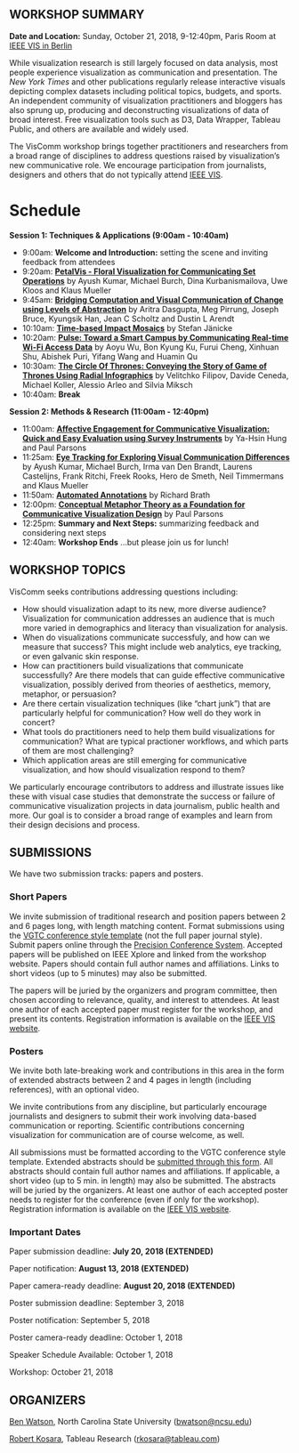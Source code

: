 ## WORKSHOP SUMMARY

**Date and Location:** Sunday, October 21, 2018, 9-12:40pm, Paris Room at [IEEE VIS in Berlin](http://ieeevis.org/year/2018/welcome)

While visualization research is still largely focused on data analysis, most people experience visualization as communication and presentation. The _New York Times_ and other publications regularly release interactive visuals depicting complex datasets including political topics, budgets, and sports. An independent community of visualization practitioners and bloggers has also sprung up, producing and deconstructing visualizations of data of broad interest. Free visualization tools such as D3, Data Wrapper, Tableau Public, and others are available and widely used.

The VisComm workshop brings together practitioners and researchers from a broad range of disciplines to address questions raised by visualization’s new communicative role. We encourage participation from journalists, designers and others that do not typically attend [IEEE VIS](http://ieeevis.org/).

# Schedule
**Session 1: Techniques & Applications (9:00am - 10:40am)**
- 9:00am:  **Welcome and Introduction:** setting the scene and inviting feedback from attendees
- 9:20am:  **[PetalVis - Floral Visualization for Communicating Set Operations](papers/petalvis.pdf)** by Ayush Kumar, Michael Burch, Dina Kurbanismailova, Uwe Kloos and Klaus Mueller
- 9:45am:  **[Bridging Computation and Visual Communication of Change using Levels of Abstraction](papers/abstraction.pdf)** by Aritra Dasgupta, Meg Pirrung, Joseph Bruce, Kyungsik Han, Jean C Scholtz and Dustin L Arendt
- 10:10am:  **[Time-based Impact Mosaics](posters/timemosaics.pdf)** by Stefan Jänicke
- 10:20am:  **[Pulse: Toward a Smart Campus by Communicating Real-time Wi-Fi Access Data](posters/wifi.pdf)** by Aoyu Wu, Bon Kyung Ku, Furui Cheng, Xinhuan Shu, Abishek Puri, Yifang Wang and Huamin Qu
- 10:30am:  **[The Circle Of Thrones: Conveying the Story of Game of Thrones Using Radial Infographics](posters/radialgot.pdf)** by Velitchko Filipov, Davide Ceneda, Michael Koller, Alessio Arleo and Silvia Miksch
- 10:40am:  **Break**

**Session 2:  Methods & Research  (11:00am - 12:40pm)**
- 11:00am:  **[Affective Engagement for Communicative Visualization: Quick and Easy Evaluation using Survey Instruments](papers/surveys.pdf)** by Ya-Hsin Hung and Paul Parsons
- 11:25am:  **[Eye Tracking for Exploring Visual Communication Differences](papers/eyetracking.pdf)** by Ayush Kumar, Michael Burch, Irma van Den Brandt, Laurens Castelijns, Frank Ritchi, Freek Rooks, Hero de Smeth, Neil Timmermans and Klaus Mueller
- 11:50am:  **[Automated Annotations](posters/annotations.pdf)** by Richard Brath
- 12:00pm:  **[Conceptual Metaphor Theory as a Foundation for Communicative Visualization Design](papers/metaphor.pdf)** by Paul Parsons
- 12:25pm:  **Summary and Next Steps:** summarizing feedback and considering next steps
- 12:40am:  **Workshop Ends** ...but please join us for lunch!


## WORKSHOP TOPICS

VisComm seeks contributions addressing questions including: 

- How should visualization adapt to its new, more diverse audience? Visualization for communication addresses an audience that is much more varied in demographics and literacy than visualization for analysis.
- When do visualizations communicate successfuly, and how can we measure that success? This might include web analytics, eye tracking, or even galvanic skin response.
- How can practitioners build visualizations that communicate successfully? Are there models that can guide effective communicative visualization, possibly derived from theories of aesthetics, memory, metaphor, or persuasion?
- Are there certain visualization techniques (like “chart junk”) that are particularly helpful for communication? How well do they work in concert?  
- What tools do practitioners need to help them build visualizations for communication? What are typical practioner workflows, and which parts of them are most challenging? 
- Which application areas are still emerging for communicative visualization, and how should visualization respond to them?

We particularly encourage contributors to address and illustrate issues like these with visual case studies that demonstrate the success or failure of communicative visualization projects in data journalism, public health and more. Our goal is to consider a broad range of examples and learn from their design decisions and process.

## SUBMISSIONS

We have two submission tracks: papers and posters.

### Short Papers

We invite submission of traditional research and position papers between 2 and 6 pages long, with length matching content.  Format submissions using the [VGTC conference style template](http://junctionpublishing.org/vgtc/Tasks/camera.html) (not the full paper journal style).  Submit papers online through the [Precision Conference System](https://new.precisionconference.com/vgtc).  Accepted papers will be published on IEEE Xplore and linked from the workshop website.  Papers should contain full author names and affiliations.  Links to short videos (up to 5 minutes) may also be submitted.

The papers will be juried by the organizers and program committee, then chosen according to relevance, quality, and interest to attendees. At least one author of each accepted paper must register for the workshop, and present its contents. Registration information is available on the [IEEE VIS website](http://ieeevis.org/year/2018/info/registration/conference-registration).
  
### Posters

We invite both late-breaking work and contributions in this area in the form of extended abstracts between 2 and 4 pages in length (including references), with an optional video.

We invite contributions from any discipline, but particularly encourage journalists and designers to submit their work involving data-based communication or reporting. Scientific contributions concerning visualization for communication are of course welcome, as well.

All submissions must be formatted according to the VGTC conference style template. Extended abstracts should be [submitted through this form](https://goo.gl/forms/PeG5TiTURGDl0BAA3). All abstracts should contain full author names and affiliations. If applicable, a short video (up to 5 min. in length) may also be submitted. The abstracts will be juried by the organizers. At least one author of each accepted poster needs to register for the conference (even if only for the workshop). Registration information is available on the [IEEE VIS website](http://ieeevis.org/year/2018/info/registration/conference-registration).

### Important Dates

Paper submission deadline:  **July 20, 2018 (EXTENDED)**

Paper notification:  **August 13, 2018 (EXTENDED)**

Paper camera-ready deadline:  **August 20, 2018 (EXTENDED)**

Poster submission deadline: September 3, 2018

Poster notification: September 5, 2018

Poster camera-ready deadline: October 1, 2018

Speaker Schedule Available:  October 1, 2018

Workshop:  October 21, 2018

## ORGANIZERS

[Ben Watson](https://watson.csc.ncsu.edu), North Carolina State University (bwatson@ncsu.edu)

[Robert Kosara](https://eagereyes.org/), Tableau Research (rkosara@tableau.com)
